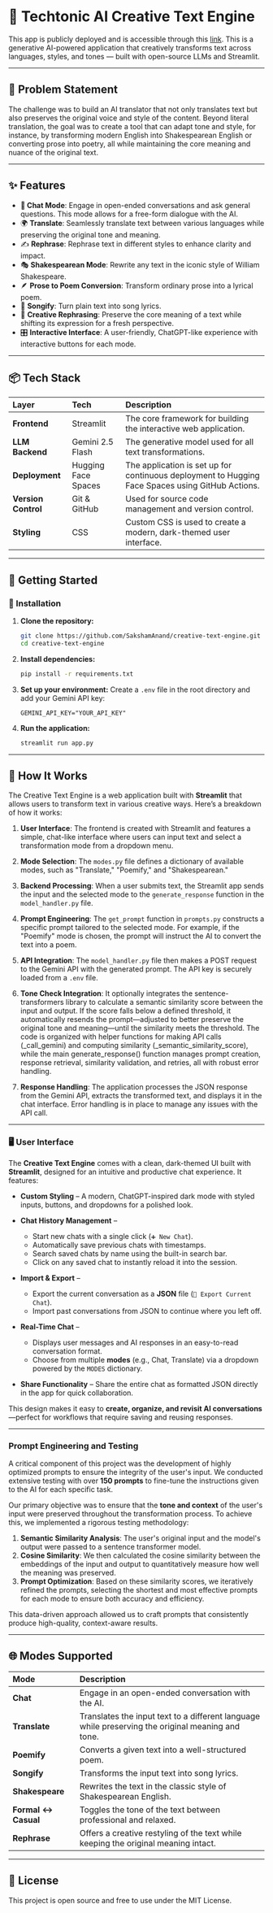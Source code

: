 # 🧠 Techtonic AI Creative Text Engine

This app is publicly deployed and is accessible through this [link](https://techtonicai.streamlit.app/). This is 
a generative AI-powered application that creatively transforms text across languages, styles, and tones — built with open-source LLMs and Streamlit.

-----

## 🎯 Problem Statement

The challenge was to build an AI translator that not only translates text but also preserves the original voice and style of the content. Beyond literal translation, the goal was to create a tool that can adapt tone and style, for instance, by transforming modern English into Shakespearean English or converting prose into poetry, all while maintaining the core meaning and nuance of the original text.

-----

## ✨ Features

  - **💬 Chat Mode**: Engage in open-ended conversations and ask general questions. This mode allows for a free-form dialogue with the AI.
  - 🌍 **Translate**: Seamlessly translate text between various languages while preserving the original tone and meaning.
  - ✍️ **Rephrase**: Rephrase text in different styles to enhance clarity and impact.
  - 🎭 **Shakespearean Mode**: Rewrite any text in the iconic style of William Shakespeare.
  - 🪶 **Prose to Poem Conversion**: Transform ordinary prose into a lyrical poem.
  - 🎵 **Songify**: Turn plain text into song lyrics.
  - 🔁 **Creative Rephrasing**: Preserve the core meaning of a text while shifting its expression for a fresh perspective.
  - 🎛️ **Interactive Interface**: A user-friendly, ChatGPT-like experience with interactive buttons for each mode.

-----

## 📦 Tech Stack

| Layer | Tech | Description |
| :--- | :--- | :--- |
| **Frontend** | Streamlit | The core framework for building the interactive web application. |
| **LLM Backend** | Gemini 2.5 Flash | The generative model used for all text transformations. |
| **Deployment** | Hugging Face Spaces | The application is set up for continuous deployment to Hugging Face Spaces using GitHub Actions. |
| **Version Control** | Git & GitHub | Used for source code management and version control. |
| **Styling** | CSS | Custom CSS is used to create a modern, dark-themed user interface. |

-----

## 🚀 Getting Started

### 🔧 Installation

1.  **Clone the repository:**
    ```bash
    git clone https://github.com/SakshamAnand/creative-text-engine.git
    cd creative-text-engine
    ```
2.  **Install dependencies:**
    ```bash
    pip install -r requirements.txt
    ```
3.  **Set up your environment:**
    Create a `.env` file in the root directory and add your Gemini API key:
    ```
    GEMINI_API_KEY="YOUR_API_KEY"
    ```
4.  **Run the application:**
    ```bash
    streamlit run app.py
    ```

-----

## 🧠 How It Works

The Creative Text Engine is a web application built with **Streamlit** that allows users to transform text in various creative ways. Here’s a breakdown of how it works:

1.  **User Interface**: The frontend is created with Streamlit and features a simple, chat-like interface where users can input text and select a transformation mode from a dropdown menu.

2.  **Mode Selection**: The `modes.py` file defines a dictionary of available modes, such as "Translate," "Poemify," and "Shakespearean."

3.  **Backend Processing**: When a user submits text, the Streamlit app sends the input and the selected mode to the `generate_response` function in the `model_handler.py` file.

4.  **Prompt Engineering**: The `get_prompt` function in `prompts.py` constructs a specific prompt tailored to the selected mode. For example, if the "Poemify" mode is chosen, the prompt will instruct the AI to convert the text into a poem.

5.  **API Integration**: The `model_handler.py` file then makes a POST request to the Gemini API with the generated prompt. The API key is securely loaded from a `.env` file.

6.  **Tone Check Integration**: It optionally integrates the sentence-transformers library to calculate a semantic similarity score between the input and output. If the score falls below a defined threshold, it automatically resends the prompt—adjusted to better preserve the original tone and meaning—until the similarity meets the threshold. The code is organized with helper functions for making API calls (_call_gemini) and computing similarity (_semantic_similarity_score), while the main generate_response() function manages prompt creation, response retrieval, similarity validation, and retries, all with robust error handling.

7.  **Response Handling**: The application processes the JSON response from the Gemini API, extracts the transformed text, and displays it in the chat interface. Error handling is in place to manage any issues with the API call.

-----

### 🖥 User Interface

The **Creative Text Engine** comes with a clean, dark-themed UI built with **Streamlit**, designed for an intuitive and productive chat experience. It features:

* **Custom Styling** – A modern, ChatGPT-inspired dark mode with styled inputs, buttons, and dropdowns for a polished look.
* **Chat History Management** –

  * Start new chats with a single click (`➕ New Chat`).
  * Automatically save previous chats with timestamps.
  * Search saved chats by name using the built-in search bar.
  * Click on any saved chat to instantly reload it into the session.
* **Import & Export** –

  * Export the current conversation as a **JSON** file (`💾 Export Current Chat`).
  * Import past conversations from JSON to continue where you left off.
* **Real-Time Chat** –

  * Displays user messages and AI responses in an easy-to-read conversation format.
  * Choose from multiple **modes** (e.g., Chat, Translate) via a dropdown powered by the `MODES` dictionary.
* **Share Functionality** – Share the entire chat as formatted JSON directly in the app for quick collaboration.

This design makes it easy to **create, organize, and revisit AI conversations**—perfect for workflows that require saving and reusing responses.


-----

### Prompt Engineering and Testing

A critical component of this project was the development of highly optimized prompts to ensure the integrity of the user's input. We conducted extensive testing with over **150 prompts** to fine-tune the instructions given to the AI for each specific task.

Our primary objective was to ensure that the **tone and context** of the user's input were preserved throughout the transformation process. To achieve this, we implemented a rigorous testing methodology:

1.  **Semantic Similarity Analysis**: The user's original input and the model's output were passed to a sentence transformer model.
2.  **Cosine Similarity**: We then calculated the cosine similarity between the embeddings of the input and output to quantitatively measure how well the meaning was preserved.
3.  **Prompt Optimization**: Based on these similarity scores, we iteratively refined the prompts, selecting the shortest and most effective prompts for each mode to ensure both accuracy and efficiency.

This data-driven approach allowed us to craft prompts that consistently produce high-quality, context-aware results.

-----

## 🌐 Modes Supported

| Mode | Description |
| :--- | :--- |
| **Chat** | Engage in an open-ended conversation with the AI. |
| **Translate** | Translates the input text to a different language while preserving the original meaning and tone. |
| **Poemify** | Converts a given text into a well-structured poem. |
| **Songify** | Transforms the input text into song lyrics. |
| **Shakespeare** | Rewrites the text in the classic style of Shakespearean English. |
| **Formal ↔ Casual** | Toggles the tone of the text between professional and relaxed. |
| **Rephrase** | Offers a creative restyling of the text while keeping the original meaning intact. |

-----

## 📄 License

This project is open source and free to use under the MIT License.
